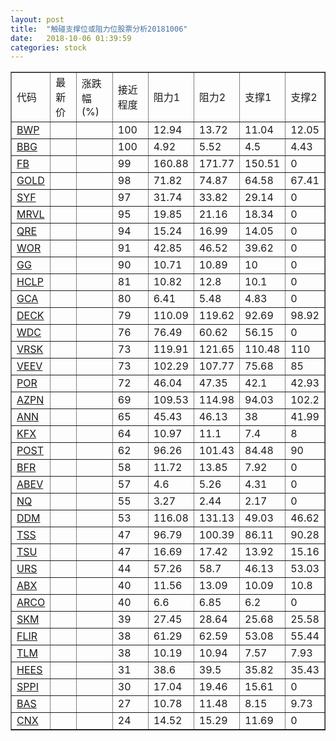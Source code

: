 ```yaml
---
layout: post
title:  "触碰支撑位或阻力位股票分析20181006"
date:   2018-10-06 01:39:59
categories: stock
---
```

<script type="text/javascript">
var stockList = []
stockList.push('gb_bwp');
stockList.push('gb_bbg');
stockList.push('gb_fb');
stockList.push('gb_gold');
stockList.push('gb_syf');
stockList.push('gb_mrvl');
stockList.push('gb_qre');
stockList.push('gb_wor');
stockList.push('gb_gg');
stockList.push('gb_hclp');
stockList.push('gb_gca');
stockList.push('gb_deck');
stockList.push('gb_wdc');
stockList.push('gb_vrsk');
stockList.push('gb_veev');
stockList.push('gb_por');
stockList.push('gb_azpn');
stockList.push('gb_ann');
stockList.push('gb_kfx');
stockList.push('gb_post');
stockList.push('gb_bfr');
stockList.push('gb_abev');
stockList.push('gb_nq');
stockList.push('gb_ddm');
stockList.push('gb_tss');
stockList.push('gb_tsu');
stockList.push('gb_urs');
stockList.push('gb_abx');
stockList.push('gb_arco');
stockList.push('gb_skm');
stockList.push('gb_flir');
stockList.push('gb_tlm');
stockList.push('gb_hees');
stockList.push('gb_sppi');
stockList.push('gb_bas');
stockList.push('gb_cnx');
</script>
<table border="1">
 <tr>
 <td>代码</td>
 <td>最新价</td>
 <td>涨跌幅(%)</td>
 <td>接近程度</td>
 <td>阻力1</td>
 <td>阻力2</td>
 <td>支撑1</td>
 <td>支撑2</td>
</tr>
  <tr id="bwp" class="green">
  <td><a href="http://stock.finance.sina.com.cn/usstock/quotes/BWP.html" target="_blank">BWP</a></td><td></td><td></td><td>100</td><td>12.94</td><td>13.72</td><td>11.04</td><td>12.05</td></tr>
  <tr id="bbg" class="red">
  <td><a href="http://stock.finance.sina.com.cn/usstock/quotes/BBG.html" target="_blank">BBG</a></td><td></td><td></td><td>100</td><td>4.92</td><td>5.52</td><td>4.5</td><td>4.43</td></tr>
  <tr id="fb" class="red">
  <td><a href="http://stock.finance.sina.com.cn/usstock/quotes/FB.html" target="_blank">FB</a></td><td></td><td></td><td>99</td><td>160.88</td><td>171.77</td><td>150.51</td><td>0</td></tr>
  <tr id="gold" class="red">
  <td><a href="http://stock.finance.sina.com.cn/usstock/quotes/GOLD.html" target="_blank">GOLD</a></td><td></td><td></td><td>98</td><td>71.82</td><td>74.87</td><td>64.58</td><td>67.41</td></tr>
  <tr id="syf" class="red">
  <td><a href="http://stock.finance.sina.com.cn/usstock/quotes/SYF.html" target="_blank">SYF</a></td><td></td><td></td><td>97</td><td>31.74</td><td>33.82</td><td>29.14</td><td>0</td></tr>
  <tr id="mrvl" class="green">
  <td><a href="http://stock.finance.sina.com.cn/usstock/quotes/MRVL.html" target="_blank">MRVL</a></td><td></td><td></td><td>95</td><td>19.85</td><td>21.16</td><td>18.34</td><td>0</td></tr>
  <tr id="qre" class="red">
  <td><a href="http://stock.finance.sina.com.cn/usstock/quotes/QRE.html" target="_blank">QRE</a></td><td></td><td></td><td>94</td><td>15.24</td><td>16.99</td><td>14.05</td><td>0</td></tr>
  <tr id="wor" class="red">
  <td><a href="http://stock.finance.sina.com.cn/usstock/quotes/WOR.html" target="_blank">WOR</a></td><td></td><td></td><td>91</td><td>42.85</td><td>46.52</td><td>39.62</td><td>0</td></tr>
  <tr id="gg" class="green">
  <td><a href="http://stock.finance.sina.com.cn/usstock/quotes/GG.html" target="_blank">GG</a></td><td></td><td></td><td>90</td><td>10.71</td><td>10.89</td><td>10</td><td>0</td></tr>
  <tr id="hclp" class="green">
  <td><a href="http://stock.finance.sina.com.cn/usstock/quotes/HCLP.html" target="_blank">HCLP</a></td><td></td><td></td><td>81</td><td>10.82</td><td>12.8</td><td>10.1</td><td>0</td></tr>
  <tr id="gca" class="green">
  <td><a href="http://stock.finance.sina.com.cn/usstock/quotes/GCA.html" target="_blank">GCA</a></td><td></td><td></td><td>80</td><td>6.41</td><td>5.48</td><td>4.83</td><td>0</td></tr>
  <tr id="deck" class="red">
  <td><a href="http://stock.finance.sina.com.cn/usstock/quotes/DECK.html" target="_blank">DECK</a></td><td></td><td></td><td>79</td><td>110.09</td><td>119.62</td><td>92.69</td><td>98.92</td></tr>
  <tr id="wdc" class="green">
  <td><a href="http://stock.finance.sina.com.cn/usstock/quotes/WDC.html" target="_blank">WDC</a></td><td></td><td></td><td>76</td><td>76.49</td><td>60.62</td><td>56.15</td><td>0</td></tr>
  <tr id="vrsk" class="red">
  <td><a href="http://stock.finance.sina.com.cn/usstock/quotes/VRSK.html" target="_blank">VRSK</a></td><td></td><td></td><td>73</td><td>119.91</td><td>121.65</td><td>110.48</td><td>110</td></tr>
  <tr id="veev" class="red">
  <td><a href="http://stock.finance.sina.com.cn/usstock/quotes/VEEV.html" target="_blank">VEEV</a></td><td></td><td></td><td>73</td><td>102.29</td><td>107.77</td><td>75.68</td><td>85</td></tr>
  <tr id="por" class="red">
  <td><a href="http://stock.finance.sina.com.cn/usstock/quotes/POR.html" target="_blank">POR</a></td><td></td><td></td><td>72</td><td>46.04</td><td>47.35</td><td>42.1</td><td>42.93</td></tr>
  <tr id="azpn" class="red">
  <td><a href="http://stock.finance.sina.com.cn/usstock/quotes/AZPN.html" target="_blank">AZPN</a></td><td></td><td></td><td>69</td><td>109.53</td><td>114.98</td><td>94.03</td><td>102.2</td></tr>
  <tr id="ann" class="red">
  <td><a href="http://stock.finance.sina.com.cn/usstock/quotes/ANN.html" target="_blank">ANN</a></td><td></td><td></td><td>65</td><td>45.43</td><td>46.13</td><td>38</td><td>41.99</td></tr>
  <tr id="kfx" class="green">
  <td><a href="http://stock.finance.sina.com.cn/usstock/quotes/KFX.html" target="_blank">KFX</a></td><td></td><td></td><td>64</td><td>10.97</td><td>11.1</td><td>7.4</td><td>8</td></tr>
  <tr id="post" class="red">
  <td><a href="http://stock.finance.sina.com.cn/usstock/quotes/POST.html" target="_blank">POST</a></td><td></td><td></td><td>62</td><td>96.26</td><td>101.43</td><td>84.48</td><td>90</td></tr>
  <tr id="bfr" class="red">
  <td><a href="http://stock.finance.sina.com.cn/usstock/quotes/BFR.html" target="_blank">BFR</a></td><td></td><td></td><td>58</td><td>11.72</td><td>13.85</td><td>7.92</td><td>0</td></tr>
  <tr id="abev" class="red">
  <td><a href="http://stock.finance.sina.com.cn/usstock/quotes/ABEV.html" target="_blank">ABEV</a></td><td></td><td></td><td>57</td><td>4.6</td><td>5.26</td><td>4.31</td><td>0</td></tr>
  <tr id="nq" class="green">
  <td><a href="http://stock.finance.sina.com.cn/usstock/quotes/NQ.html" target="_blank">NQ</a></td><td></td><td></td><td>55</td><td>3.27</td><td>2.44</td><td>2.17</td><td>0</td></tr>
  <tr id="ddm" class="green">
  <td><a href="http://stock.finance.sina.com.cn/usstock/quotes/DDM.html" target="_blank">DDM</a></td><td></td><td></td><td>53</td><td>116.08</td><td>131.13</td><td>49.03</td><td>46.62</td></tr>
  <tr id="tss" class="red">
  <td><a href="http://stock.finance.sina.com.cn/usstock/quotes/TSS.html" target="_blank">TSS</a></td><td></td><td></td><td>47</td><td>96.79</td><td>100.39</td><td>86.11</td><td>90.28</td></tr>
  <tr id="tsu" class="green">
  <td><a href="http://stock.finance.sina.com.cn/usstock/quotes/TSU.html" target="_blank">TSU</a></td><td></td><td></td><td>47</td><td>16.69</td><td>17.42</td><td>13.92</td><td>15.16</td></tr>
  <tr id="urs" class="green">
  <td><a href="http://stock.finance.sina.com.cn/usstock/quotes/URS.html" target="_blank">URS</a></td><td></td><td></td><td>44</td><td>57.26</td><td>58.7</td><td>46.13</td><td>53.03</td></tr>
  <tr id="abx" class="red">
  <td><a href="http://stock.finance.sina.com.cn/usstock/quotes/ABX.html" target="_blank">ABX</a></td><td></td><td></td><td>40</td><td>11.56</td><td>13.09</td><td>10.09</td><td>10.8</td></tr>
  <tr id="arco" class="red">
  <td><a href="http://stock.finance.sina.com.cn/usstock/quotes/ARCO.html" target="_blank">ARCO</a></td><td></td><td></td><td>40</td><td>6.6</td><td>6.85</td><td>6.2</td><td>0</td></tr>
  <tr id="skm" class="red">
  <td><a href="http://stock.finance.sina.com.cn/usstock/quotes/SKM.html" target="_blank">SKM</a></td><td></td><td></td><td>39</td><td>27.45</td><td>28.64</td><td>25.68</td><td>25.58</td></tr>
  <tr id="flir" class="red">
  <td><a href="http://stock.finance.sina.com.cn/usstock/quotes/FLIR.html" target="_blank">FLIR</a></td><td></td><td></td><td>38</td><td>61.29</td><td>62.59</td><td>53.08</td><td>55.44</td></tr>
  <tr id="tlm" class="green">
  <td><a href="http://stock.finance.sina.com.cn/usstock/quotes/TLM.html" target="_blank">TLM</a></td><td></td><td></td><td>38</td><td>10.19</td><td>10.94</td><td>7.57</td><td>7.93</td></tr>
  <tr id="hees" class="green">
  <td><a href="http://stock.finance.sina.com.cn/usstock/quotes/HEES.html" target="_blank">HEES</a></td><td></td><td></td><td>31</td><td>38.6</td><td>39.5</td><td>35.82</td><td>35.43</td></tr>
  <tr id="sppi" class="green">
  <td><a href="http://stock.finance.sina.com.cn/usstock/quotes/SPPI.html" target="_blank">SPPI</a></td><td></td><td></td><td>30</td><td>17.04</td><td>19.46</td><td>15.61</td><td>0</td></tr>
  <tr id="bas" class="green">
  <td><a href="http://stock.finance.sina.com.cn/usstock/quotes/BAS.html" target="_blank">BAS</a></td><td></td><td></td><td>27</td><td>10.78</td><td>11.48</td><td>8.15</td><td>9.73</td></tr>
  <tr id="cnx" class="red">
  <td><a href="http://stock.finance.sina.com.cn/usstock/quotes/CNX.html" target="_blank">CNX</a></td><td></td><td></td><td>24</td><td>14.52</td><td>15.29</td><td>11.69</td><td>0</td></tr>
</table>
